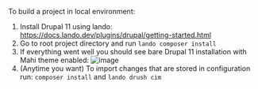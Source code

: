 To build a project in local environment:
1. Install Drupal 11 using lando: https://docs.lando.dev/plugins/drupal/getting-started.html
2. Go to root project directory and run `lando composer install`
3. If everything went well you should see bare Drupal 11 installation with Mahi theme enabled:
![image](https://github.com/user-attachments/assets/b6cbacad-d81e-43a0-95ca-fc8e21bf6254)
4. (Anytime you want) To import changes that are stored in configuration run: `composer install` and `lando drush cim`


